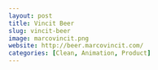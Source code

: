 ```yaml
---
layout: post
title: Vincit Beer
slug: vincit-beer
image: marcovincit.png
website: http://beer.marcovincit.com/
categories: [Clean, Animation, Product]
---
```


